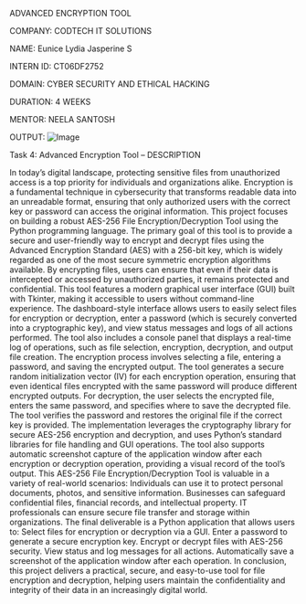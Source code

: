 ADVANCED ENCRYPTION TOOL

COMPANY:    CODTECH IT SOLUTIONS

NAME:   Eunice Lydia Jasperine S

INTERN ID:    CT06DF2752

DOMAIN:    CYBER SECURITY AND ETHICAL HACKING

DURATION:    4 WEEKS

MENTOR:    NEELA SANTOSH

OUTPUT:    ![Image](https://github.com/user-attachments/assets/d82754dd-768d-4d07-b892-66657d4dd0f3)

Task 4: Advanced Encryption Tool – DESCRIPTION

In today’s digital landscape, protecting sensitive files from unauthorized access is a top priority for individuals and organizations alike. 
Encryption is a fundamental technique in cybersecurity that transforms readable data into an unreadable format, ensuring that only authorized users with the correct key or password can access the original information. 
This project focuses on building a robust AES-256 File Encryption/Decryption Tool using the Python programming language.
The primary goal of this tool is to provide a secure and user-friendly way to encrypt and decrypt files using the Advanced Encryption Standard (AES) with a 256-bit key, which is widely regarded as one of the most secure symmetric encryption algorithms available. 
By encrypting files, users can ensure that even if their data is intercepted or accessed by unauthorized parties, it remains protected and confidential.
This tool features a modern graphical user interface (GUI) built with Tkinter, making it accessible to users without command-line experience. 
The dashboard-style interface allows users to easily select files for encryption or decryption, enter a password (which is securely converted into a cryptographic key), and view status messages and logs of all actions performed. 
The tool also includes a console panel that displays a real-time log of operations, such as file selection, encryption, decryption, and output file creation.
The encryption process involves selecting a file, entering a password, and saving the encrypted output. 
The tool generates a secure random initialization vector (IV) for each encryption operation, ensuring that even identical files encrypted with the same password will produce different encrypted outputs. 
For decryption, the user selects the encrypted file, enters the same password, and specifies where to save the decrypted file. 
The tool verifies the password and restores the original file if the correct key is provided.
The implementation leverages the cryptography library for secure AES-256 encryption and decryption, and uses Python’s standard libraries for file handling and GUI operations. 
The tool also supports automatic screenshot capture of the application window after each encryption or decryption operation, providing a visual record of the tool’s output.
This AES-256 File Encryption/Decryption Tool is valuable in a variety of real-world scenarios:
Individuals can use it to protect personal documents, photos, and sensitive information.
Businesses can safeguard confidential files, financial records, and intellectual property.
IT professionals can ensure secure file transfer and storage within organizations.
The final deliverable is a Python application that allows users to:
Select files for encryption or decryption via a GUI.
Enter a password to generate a secure encryption key.
Encrypt or decrypt files with AES-256 security.
View status and log messages for all actions.
Automatically save a screenshot of the application window after each operation.
In conclusion, this project delivers a practical, secure, and easy-to-use tool for file encryption and decryption, helping users maintain the confidentiality and integrity of their data in an increasingly digital world.

